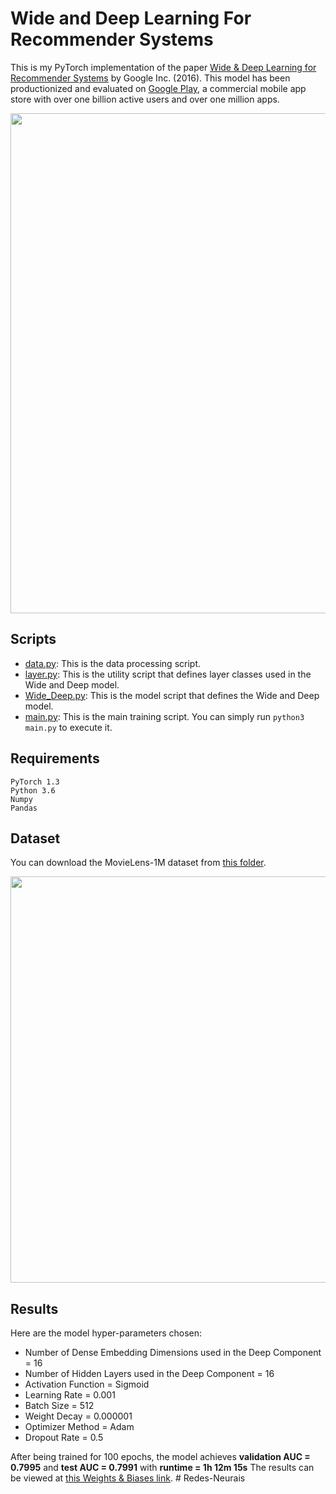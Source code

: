 # Wide and Deep Learning For Recommender Systems

This is my PyTorch implementation of the paper [Wide & Deep Learning for Recommender Systems](https://arxiv.org/pdf/1606.07792.pdf) by Google Inc. (2016).
This model has been productionized and evaluated on [Google Play](https://play.google.com/store?hl=en_US), a commercial mobile app store with over one billion active users and over one million apps.

<img src="https://github.com/khanhnamle1994/transfer-rec/blob/master/Multilayer-Perceptron-Experiments/Wide-and-Deep-PyTorch/pics/Figure1.png" width="800">

## Scripts
* [data.py](https://github.com/khanhnamle1994/transfer-rec/blob/master/Multilayer-Perceptron-Experiments/Wide-and-Deep-PyTorch/data.py): This is the data processing script.
* [layer.py](https://github.com/khanhnamle1994/transfer-rec/blob/master/Multilayer-Perceptron-Experiments/Wide-and-Deep-PyTorch/layer.py): This is the utility script that defines layer classes used in the Wide and Deep model.
* [Wide_Deep.py](https://github.com/khanhnamle1994/transfer-rec/blob/master/Multilayer-Perceptron-Experiments/Wide-and-Deep-PyTorch/Wide_Deep.py): This is the model script that defines the Wide and Deep model.
* [main.py](https://github.com/khanhnamle1994/transfer-rec/blob/master/Multilayer-Perceptron-Experiments/Wide-and-Deep-PyTorch/main.py): This is the main training script. You can simply run `python3 main.py` to execute it.

## Requirements

```
PyTorch 1.3
Python 3.6
Numpy
Pandas
```

## Dataset
You can download the MovieLens-1M dataset from [this folder](https://github.com/khanhnamle1994/transfer-rec/tree/master/ml-1m).

<img src="https://github.com/khanhnamle1994/transfer-rec/blob/master/Multilayer-Perceptron-Experiments/Wide-and-Deep-PyTorch/pics/Figure4.png" width="650">

## Results
Here are the model hyper-parameters chosen:
- Number of Dense Embedding Dimensions used in the Deep Component = 16
- Number of Hidden Layers used in the Deep Component = 16
- Activation Function = Sigmoid
- Learning Rate = 0.001
- Batch Size = 512
- Weight Decay = 0.000001
- Optimizer Method = Adam
- Dropout Rate = 0.5

After being trained for 100 epochs, the model achieves **validation AUC = 0.7995** and **test AUC = 0.7991** with **runtime = 1h 12m 15s**
The results can be viewed at [this Weights & Biases link](https://app.wandb.ai/khanhnamle1994/multi_layer_perceptron_collaborative_filtering/runs/4jjdo87k). #   R e d e s - N e u r a i s  
 